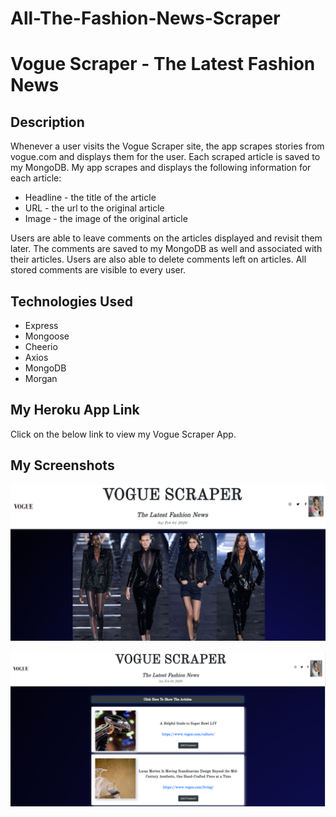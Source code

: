 # All-The-Fashion-News-Scraper
# Vogue Scraper - The Latest Fashion News

## Description
Whenever a user visits the Vogue Scraper site, the app scrapes stories from vogue.com and displays them for the user. Each scraped article is saved to my MongoDB. My app scrapes and displays the following information for each article:


* Headline - the title of the article
* URL - the url to the original article
* Image - the image of the original article


Users are able to leave comments on the articles displayed and revisit them later. The comments are saved to my MongoDB as well and associated with their articles. Users are also able to delete comments left on articles. All stored comments are visible to every user.


## Technologies Used
* Express
* Mongoose
* Cheerio
* Axios
* MongoDB
* Morgan


## My Heroku App Link
Click on the below link to view my Vogue Scraper App.


## My Screenshots


![My Vogue Scraper home page screenshot](/public/images/cover-page-readme.png)



![My Vogue Scraper home page with articles screenshot](/public/images/readme-article-images.png)




